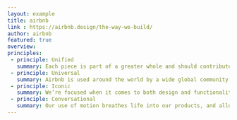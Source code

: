 ```yaml
---
layout: example
title: airbnb
link : https://airbnb.design/the-way-we-build/
author: airbnb
featured: true
overview:
principles:
 - principle: Unified
   summary: Each piece is part of a greater whole and should contribute positively to the system at scale. There should be no isolated features or outliers.
 - principle: Universal
   summary: Airbnb is used around the world by a wide global community. Our products and visual language should be welcoming and accessible.
 - principle: Iconic
   summary: We’re focused when it comes to both design and functionality. Our work should speak boldly and clearly to this focus.
 - principle: Conversational
   summary: Our use of motion breathes life into our products, and allows us to communicate with users in easily understood ways.
---
```

